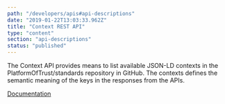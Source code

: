 ```yaml
---
path: "/developers/apis#api-descriptions"
date: "2019-01-22T13:03:33.962Z"
title: "Context REST API"
type: "content"
section: "api-descriptions"
status: "published"
---
```

The Context API provides means to list available JSON-LD contexts in the PlatformOfTrust/standards repository in GitHub. The contexts defines the semantic meaning of the keys in the responses from the APIs. 


[Documentation](https://docs.oftrust.net/#context-api)